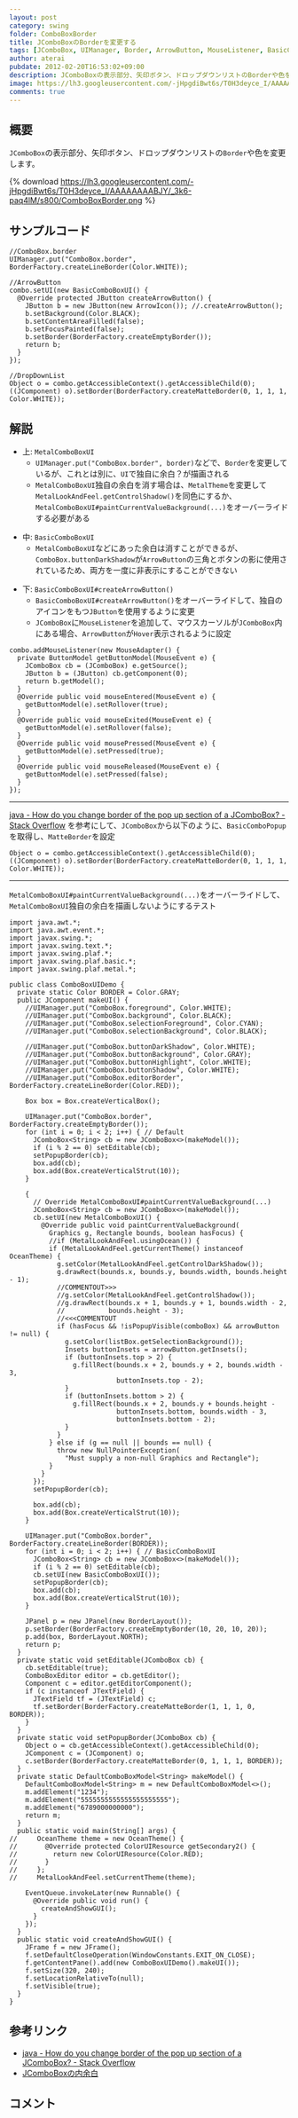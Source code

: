 ```yaml
---
layout: post
category: swing
folder: ComboBoxBorder
title: JComboBoxのBorderを変更する
tags: [JComboBox, UIManager, Border, ArrowButton, MouseListener, BasicComboPopup]
author: aterai
pubdate: 2012-02-20T16:53:02+09:00
description: JComboBoxの表示部分、矢印ボタン、ドロップダウンリストのBorderや色を変更します。
image: https://lh3.googleusercontent.com/-jHpgdiBwt6s/T0H3deyce_I/AAAAAAAABJY/_3k6-paq4lM/s800/ComboBoxBorder.png
comments: true
---
```

## 概要
`JComboBox`の表示部分、矢印ボタン、ドロップダウンリストの`Border`や色を変更します。

{% download https://lh3.googleusercontent.com/-jHpgdiBwt6s/T0H3deyce_I/AAAAAAAABJY/_3k6-paq4lM/s800/ComboBoxBorder.png %}

## サンプルコード
<pre class="prettyprint"><code>//ComboBox.border
UIManager.put("ComboBox.border", BorderFactory.createLineBorder(Color.WHITE));

//ArrowButton
combo.setUI(new BasicComboBoxUI() {
  @Override protected JButton createArrowButton() {
    JButton b = new JButton(new ArrowIcon()); //.createArrowButton();
    b.setBackground(Color.BLACK);
    b.setContentAreaFilled(false);
    b.setFocusPainted(false);
    b.setBorder(BorderFactory.createEmptyBorder());
    return b;
  }
});

//DropDownList
Object o = combo.getAccessibleContext().getAccessibleChild(0);
((JComponent) o).setBorder(BorderFactory.createMatteBorder(0, 1, 1, 1, Color.WHITE));
</code></pre>

## 解説
- 上: `MetalComboBoxUI`
    - `UIManager.put("ComboBox.border", border)`などで、`Border`を変更しているが、これとは別に、`UI`で独自に余白？が描画される
    - `MetalComboBoxUI`独自の余白を消す場合は、`MetalTheme`を変更して`MetalLookAndFeel.getControlShadow()`を同色にするか、`MetalComboBoxUI#paintCurrentValueBackground(...)`をオーバーライドする必要がある

<!-- dummy comment line for breaking list -->

- 中: `BasicComboBoxUI`
    - `MetalComboBoxUI`などにあった余白は消すことができるが、`ComboBox.buttonDarkShadow`が`ArrowButton`の三角とボタンの影に使用されているため、両方を一度に非表示にすることができない

<!-- dummy comment line for breaking list -->

- 下: `BasicComboBoxUI#createArrowButton()`
    - `BasicComboBoxUI#createArrowButton()`をオーバーライドして、独自のアイコンをもつ`JButton`を使用するように変更
    - `JComboBox`に`MouseListener`を追加して、マウスカーソルが`JComboBox`内にある場合、`ArrowButton`が`Hover`表示されるように設定

<!-- dummy comment line for breaking list -->

<pre class="prettyprint"><code>combo.addMouseListener(new MouseAdapter() {
  private ButtonModel getButtonModel(MouseEvent e) {
    JComboBox cb = (JComboBox) e.getSource();
    JButton b = (JButton) cb.getComponent(0);
    return b.getModel();
  }
  @Override public void mouseEntered(MouseEvent e) {
    getButtonModel(e).setRollover(true);
  }
  @Override public void mouseExited(MouseEvent e) {
    getButtonModel(e).setRollover(false);
  }
  @Override public void mousePressed(MouseEvent e) {
    getButtonModel(e).setPressed(true);
  }
  @Override public void mouseReleased(MouseEvent e) {
    getButtonModel(e).setPressed(false);
  }
});
</code></pre>

- - - -
[java - How do you change border of the pop up section of a JComboBox? - Stack Overflow](http://stackoverflow.com/questions/9322903/how-do-you-change-border-of-the-pop-up-section-of-a-jcombobox) を参考にして、`JComboBox`から以下のように、`BasicComboPopup`を取得し、`MatteBorder`を設定

<pre class="prettyprint"><code>Object o = combo.getAccessibleContext().getAccessibleChild(0);
((JComponent) o).setBorder(BorderFactory.createMatteBorder(0, 1, 1, 1, Color.WHITE));
</code></pre>

- - - -
`MetalComboBoxUI#paintCurrentValueBackground(...)`をオーバーライドして、`MetalComboBoxUI`独自の余白を描画しないようにするテスト

<pre class="prettyprint"><code>import java.awt.*;
import java.awt.event.*;
import javax.swing.*;
import javax.swing.text.*;
import javax.swing.plaf.*;
import javax.swing.plaf.basic.*;
import javax.swing.plaf.metal.*;

public class ComboBoxUIDemo {
  private static Color BORDER = Color.GRAY;
  public JComponent makeUI() {
    //UIManager.put("ComboBox.foreground", Color.WHITE);
    //UIManager.put("ComboBox.background", Color.BLACK);
    //UIManager.put("ComboBox.selectionForeground", Color.CYAN);
    //UIManager.put("ComboBox.selectionBackground", Color.BLACK);

    //UIManager.put("ComboBox.buttonDarkShadow", Color.WHITE);
    //UIManager.put("ComboBox.buttonBackground", Color.GRAY);
    //UIManager.put("ComboBox.buttonHighlight", Color.WHITE);
    //UIManager.put("ComboBox.buttonShadow", Color.WHITE);
    //UIManager.put("ComboBox.editorBorder", BorderFactory.createLineBorder(Color.RED));

    Box box = Box.createVerticalBox();

    UIManager.put("ComboBox.border", BorderFactory.createEmptyBorder());
    for (int i = 0; i &lt; 2; i++) { // Default
      JComboBox&lt;String&gt; cb = new JComboBox&lt;&gt;(makeModel());
      if (i % 2 == 0) setEditable(cb);
      setPopupBorder(cb);
      box.add(cb);
      box.add(Box.createVerticalStrut(10));
    }

    {
      // Override MetalComboBoxUI#paintCurrentValueBackground(...)
      JComboBox&lt;String&gt; cb = new JComboBox&lt;&gt;(makeModel());
      cb.setUI(new MetalComboBoxUI() {
        @Override public void paintCurrentValueBackground(
          Graphics g, Rectangle bounds, boolean hasFocus) {
          //if (MetalLookAndFeel.usingOcean()) {
          if (MetalLookAndFeel.getCurrentTheme() instanceof OceanTheme) {
            g.setColor(MetalLookAndFeel.getControlDarkShadow());
            g.drawRect(bounds.x, bounds.y, bounds.width, bounds.height - 1);
            //COMMENTOUT&gt;&gt;&gt;
            //g.setColor(MetalLookAndFeel.getControlShadow());
            //g.drawRect(bounds.x + 1, bounds.y + 1, bounds.width - 2,
            //           bounds.height - 3);
            //&lt;&lt;&lt;COMMENTOUT
            if (hasFocus &amp;&amp; !isPopupVisible(comboBox) &amp;&amp; arrowButton != null) {
              g.setColor(listBox.getSelectionBackground());
              Insets buttonInsets = arrowButton.getInsets();
              if (buttonInsets.top &gt; 2) {
                g.fillRect(bounds.x + 2, bounds.y + 2, bounds.width - 3,
                           buttonInsets.top - 2);
              }
              if (buttonInsets.bottom &gt; 2) {
                g.fillRect(bounds.x + 2, bounds.y + bounds.height -
                           buttonInsets.bottom, bounds.width - 3,
                           buttonInsets.bottom - 2);
              }
            }
          } else if (g == null || bounds == null) {
            throw new NullPointerException(
              "Must supply a non-null Graphics and Rectangle");
          }
        }
      });
      setPopupBorder(cb);

      box.add(cb);
      box.add(Box.createVerticalStrut(10));
    }

    UIManager.put("ComboBox.border", BorderFactory.createLineBorder(BORDER));
    for (int i = 0; i &lt; 2; i++) { // BasicComboBoxUI
      JComboBox&lt;String&gt; cb = new JComboBox&lt;&gt;(makeModel());
      if (i % 2 == 0) setEditable(cb);
      cb.setUI(new BasicComboBoxUI());
      setPopupBorder(cb);
      box.add(cb);
      box.add(Box.createVerticalStrut(10));
    }

    JPanel p = new JPanel(new BorderLayout());
    p.setBorder(BorderFactory.createEmptyBorder(10, 20, 10, 20));
    p.add(box, BorderLayout.NORTH);
    return p;
  }
  private static void setEditable(JComboBox cb) {
    cb.setEditable(true);
    ComboBoxEditor editor = cb.getEditor();
    Component c = editor.getEditorComponent();
    if (c instanceof JTextField) {
      JTextField tf = (JTextField) c;
      tf.setBorder(BorderFactory.createMatteBorder(1, 1, 1, 0, BORDER));
    }
  }
  private static void setPopupBorder(JComboBox cb) {
    Object o = cb.getAccessibleContext().getAccessibleChild(0);
    JComponent c = (JComponent) o;
    c.setBorder(BorderFactory.createMatteBorder(0, 1, 1, 1, BORDER));
  }
  private static DefaultComboBoxModel&lt;String&gt; makeModel() {
    DefaultComboBoxModel&lt;String&gt; m = new DefaultComboBoxModel&lt;&gt;();
    m.addElement("1234");
    m.addElement("5555555555555555555555");
    m.addElement("6789000000000");
    return m;
  }
  public static void main(String[] args) {
//     OceanTheme theme = new OceanTheme() {
//       @Override protected ColorUIResource getSecondary2() {
//         return new ColorUIResource(Color.RED);
//       }
//     };
//     MetalLookAndFeel.setCurrentTheme(theme);

    EventQueue.invokeLater(new Runnable() {
      @Override public void run() {
        createAndShowGUI();
      }
    });
  }
  public static void createAndShowGUI() {
    JFrame f = new JFrame();
    f.setDefaultCloseOperation(WindowConstants.EXIT_ON_CLOSE);
    f.getContentPane().add(new ComboBoxUIDemo().makeUI());
    f.setSize(320, 240);
    f.setLocationRelativeTo(null);
    f.setVisible(true);
  }
}
</code></pre>

## 参考リンク
- [java - How do you change border of the pop up section of a JComboBox? - Stack Overflow](http://stackoverflow.com/questions/9322903/how-do-you-change-border-of-the-pop-up-section-of-a-jcombobox)
- [JComboBoxの内余白](http://ateraimemo.com/Swing/PaddingComboBox.html)

<!-- dummy comment line for breaking list -->

## コメント
